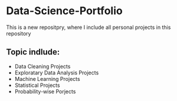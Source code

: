 # Data-Science-Portfolio
This is a new repositpry, where I include all personal projects in this repository
## Topic indlude:
- Data Cleaning Projects
- Exploratary Data Analysis Projects
- Machine Learning Projects
- Statistical Projects
- Probability-wise Porjects
